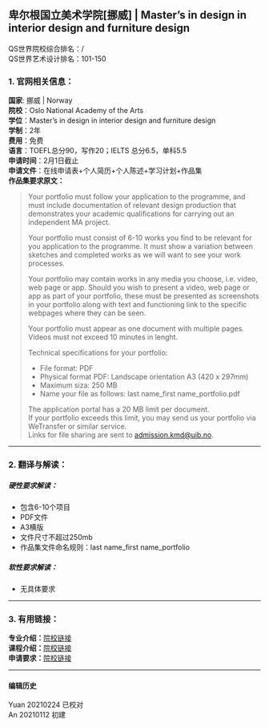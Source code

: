 ## 卑尔根国立美术学院[挪威] | Master’s in design in interior design and furniture design

QS世界院校综合排名：/  
QS世界艺术设计排名：101-150  

### 1. 官网相关信息：

**国家**: 挪威 | Norway  
**院校**：Oslo National Academy of the Arts  
**学位**：Master’s in design in interior design and furniture design  
**学制**：2年  
**费用**：免费  
**语言**：TOEFL总分90，写作20；IELTS 总分6.5，单科5.5  
**申请时间**：2月1日截止  
**申请文件**：在线申请表+个人简历+个人陈述+学习计划+作品集  
**作品集要求原文：**   
> Your portfolio must follow your application to the programme, and must include documentation of relevant design production that demonstrates your academic qualifications for carrying out an independent MA project.  
>
> Your portfolio must consist of 6-10 works you find to be relevant for you application to the programme. It must show a variation between sketches and completed works as we will want to see your work processes.  
>
> Your portfolio may contain works in any media you choose, i.e. video, web page or app. Should you wish to present a video, web page or app as part of your portfolio, these must be presented as screenshots in your portfolio along with text and functioning link to the specific webpages where they can be seen.  
>
> Your portfolio must appear as one document with multiple pages.  
Videos must not exceed 10 minutes in lenght.  
>
> Technical specifications for your portfolio:  
> - File format: PDF  
> - Physical format PDF: Landscape orientation A3 (420 x 297mm)  
> - Maximum siza: 250 MB  
> - Name your file as follows: last name_first name_portfolio.pdf  
>
> The application portal has a 20 MB limit per document.  
If your portfolio exceeds this limit, you may send us your portfolio via WeTransfer or similar service.  
Links for file sharing are sent to admission.kmd@uib.no.  


---


### 2. 翻译与解读：

##### 硬性要求解读：
- 包含6-10个项目  
- PDF文件  
- A3横版  
- 文件尺寸不超过250mb  
- 作品集文件命名规则：last name_first name_portfolio  


##### 软性要求解读：
- 无具体要求  


---


### 3. 有用链接：

**专业介绍：**[院校链接](https://kmd.uib.no/en/studies/design#anchor-3)  
**课程介绍：**[院校链接](https://kmd.uib.no/en/studies/design#anchor-1)  
**申请要求：**[院校链接](https://www.uib.no/en/kmd/111989/masters-programme-design#application-requirements)  


---


#### 编辑历史
Yuan 20210224 已校对  
An 20210112 初建  

